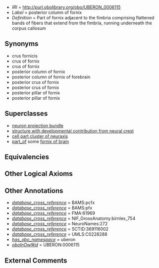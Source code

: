  * *IRI* = http://purl.obolibrary.org/obo/UBERON_0006115
 * *Label* = posterior column of fornix
 * *Definition* = Part of fornix adjacent to the fimbria comprising flattened bands of fibers that extend from the fimbria, running underneath the corpus callosum

## Synonyms

 * crus fornicis
 * crus of fornix
 * crus of fornix
 * posterior column of fornix
 * posterior column of fornix of forebrain
 * posterior crus of fornix
 * posterior crus of fornix
 * posterior pillar of fornix
 * posterior pillar of fornix

## Superclasses

 * [neuron projection bundle](../../UBERON/22/UBERON_0000122.md)
 * [structure with developmental contribution from neural crest](../../UBERON/14/UBERON_0010314.md)
 * [cell part cluster of neuraxis](../../UBERON/15/UBERON_0011215.md)
 * [part_of](../../BFO/50/BFO_0000050.md) some [fornix of brain](../../UBERON/52/UBERON_0000052.md)

## Equivalencies


## Other Logical Axioms


## Other Annotations

 * *[database_cross_reference](../../ef/oboInOwl#hasDbXref.md)* = BAMS:pcfx
 * *[database_cross_reference](../../ef/oboInOwl#hasDbXref.md)* = BAMS:pfx
 * *[database_cross_reference](../../ef/oboInOwl#hasDbXref.md)* = FMA:61969
 * *[database_cross_reference](../../ef/oboInOwl#hasDbXref.md)* = NIF_GrossAnatomy:birnlex_754
 * *[database_cross_reference](../../ef/oboInOwl#hasDbXref.md)* = NeuroNames:272
 * *[database_cross_reference](../../ef/oboInOwl#hasDbXref.md)* = SCTID:369116002
 * *[database_cross_reference](../../ef/oboInOwl#hasDbXref.md)* = UMLS:C0228288
 * *[has_obo_namespace](../../ce/oboInOwl#hasOBONamespace.md)* = uberon
 * *[oboInOwl#id](../../id/oboInOwl#id.md)* = UBERON:0006115

## External Comments

